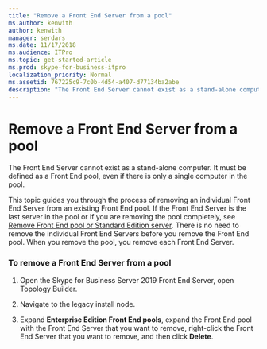 ```yaml
---
title: "Remove a Front End Server from a pool"
ms.author: kenwith
author: kenwith
manager: serdars
ms.date: 11/17/2018
ms.audience: ITPro
ms.topic: get-started-article
ms.prod: skype-for-business-itpro
localization_priority: Normal
ms.assetid: 767225c9-7c0b-4d54-a407-d77134ba2abe
description: "The Front End Server cannot exist as a stand-alone computer. It must be defined as a Front End pool, even if there is only a single computer in the pool."
---
```


# Remove a Front End Server from a pool

The Front End Server cannot exist as a stand-alone computer. It must be defined as a Front End pool, even if there is only a single computer in the pool.
  
This topic guides you through the process of removing an individual Front End Server from an existing Front End pool. If the Front End Server is the last server in the pool or if you are removing the pool completely, see [Remove Front End pool or Standard Edition server](remove-front-end-pool-or-standard-edition-server.md). There is no need to remove the individual Front End Servers before you remove the Front End pool. When you remove the pool, you remove each Front End Server.
  
### To remove a Front End Server from a pool

1. Open the Skype for Business Server 2019 Front End Server, open Topology Builder.
    
2. Navigate to the legacy install node.
    
3. Expand **Enterprise Edition Front End pools**, expand the Front End pool with the Front End Server that you want to remove, right-click the Front End Server that you want to remove, and then click **Delete**.
    

